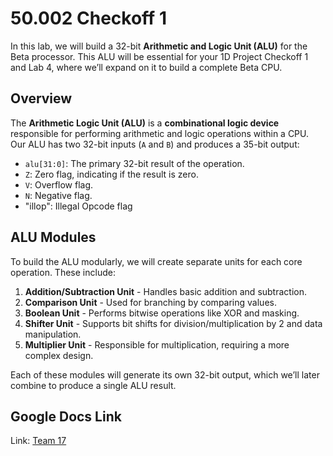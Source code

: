 # 50.002 Checkoff 1

In this lab, we will build a 32-bit **Arithmetic and Logic Unit (ALU)** for the Beta processor. This ALU will be essential for your 1D Project Checkoff 1 and Lab 4, where we’ll expand on it to build a complete Beta CPU.

## Overview

The **Arithmetic Logic Unit (ALU)** is a **combinational logic device** responsible for performing arithmetic and logic operations within a CPU. Our ALU has two 32-bit inputs (`A` and `B`) and produces a 35-bit output:
- `alu[31:0]`: The primary 32-bit result of the operation.
- `Z`: Zero flag, indicating if the result is zero.
- `V`: Overflow flag.
- `N`: Negative flag.
- "illop": Illegal Opcode flag

## ALU Modules

To build the ALU modularly, we will create separate units for each core operation. These include:
1. **Addition/Subtraction Unit** - Handles basic addition and subtraction.
2. **Comparison Unit** - Used for branching by comparing values.
3. **Boolean Unit** - Performs bitwise operations like XOR and masking.
4. **Shifter Unit** - Supports bit shifts for division/multiplication by 2 and data manipulation.
5. **Multiplier Unit** - Responsible for multiplication, requiring a more complex design.

Each of these modules will generate its own 32-bit output, which we’ll later combine to produce a single ALU result.

## Google Docs Link

Link: [Team 17](https://docs.google.com/document/d/1IICrKLIZABYDDAtpLvx_oihG7NQaDAwVdfLpGGCCNeI/edit?tab=t.0#heading=h.56g05w2476jk)

